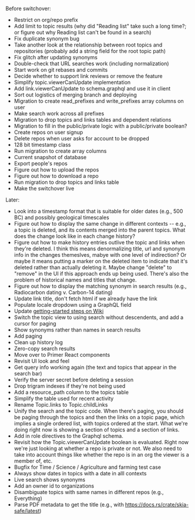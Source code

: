 Before switchover:
* Restrict on org/repo prefix
* Add limit to topic results (why did "Reading list" take such a long time?; or figure out why Reading list can't be found in a search)
* Fix duplicate synonym bug
* Take another look at the relationship between root topics and repositories (probably add a string field for the
  root topic path)
* Fix glitch after updating synonyms
* Double-check that URL searches work (including normalization)
* Start work on git rebases and commits
* Decide whether to support link reviews or remove the feature
* Simplify topic.viewerCanUpdate implementation
* Add link.viewerCanUpdate to schema.graphql and use it in client
* Sort out logistics of merging branch and deploying
* Migration to create read_prefixes and write_prefixes array columns on user
* Make search work across all prefixes
* Migration to drop topics and links tables and dependent relations
* Migration to fill in the public/private logic with a public/private boolean?
* Create repos on user signup
* Delete repos when user asks for account to be dropped
* 128 bit timestamp class
* Run migration to create array columns
* Current snapshot of database
* Export people's repos
* Figure out how to upload the repos
* Figure out how to download a repo
* Run migration to drop topics and links table
* Make the switchover live

Later:
* Look into a timestamp format that is suitable for older dates (e.g., 500 BC) and possibly geological timescales
* Figure out how to display the same change in different contexts -- e.g., a topic is deleted, and its contents merged into the parent topics.  What does the change look like in each change history?
* Figure out how to make history entries outlive the topic and links when they're deleted.  I think this means denormalizing title, url and synonym info in the changes themeslves, mabye with one level of indirection? Or maybe it means putting a marker on the deleted item to indicate that it's deleted rather than actually deleting it.  Maybe change "delete" to "remove" in the UI if this approach ends up being used.  There's also the problem of historical names and titles that change.
* Figure out how to display the matching synonym in search results (e.g., Radiocarbon dating v. Carbon-14 dating)
* Update link title, don't fetch html if we already have the link
* Populate locale dropdown using a GraphQL field
* Update [getting-started steps on Wiki](https://github.com/emwalker/digraph/wiki/Getting-started-with-development)
* Switch the topic view to using search without descendents, and add a cursor for paging
* Show synonyms rather than names in search results
* Add paging
* Clean up history log
* Zero-copy search results
* Move over to Primer React components
* Revisit UI look and feel
* Get query info working again (the text and topics that appear in the search bar)
* Verify the server secret before deleting a session
* Drop trigram indexes if they're not being used
* Add a resource_path column to the topics table
* Simplify the table used for recent activity
* Rename Topic.links to Topic.childLinks
* Unify the search and the topic code.  When there's paging, you should be paging through the topics and then the links on a topic page, which implies a single ordered list, with topics ordered at the start.  What we're doing right now is showing a section of topics and a section of links.
* Add in role directives to the Graphql schema.
* Revisit how the Topic.viewerCanUpdate boolean is evaluated.  Right now we're just looking at whether a repo is private or not.  We also need to take into account things like whether the repo is in an org the viewer is a member of, etc.
* Bugfix for Time / Science / Agriculture and farming test case
* Always show dates in topics with a date in alll contexts
* Live search shows synonyms
* Add an owner id to organizations
* Disambiguate topics with same names in different repos (e.g., Everything)
* Parse PDF metadata to get the title (e.g., with https://docs.rs/crate/skia-safe/latest)
